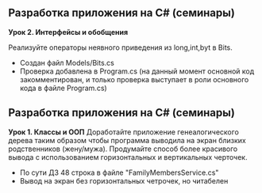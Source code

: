 ## Разработка приложения на C# (семинары)
**Урок 2. Интерфейсы и обобщения**

Реализуйте операторы неявного приведения из long,int,byt в Bits.

* Создан файл Models/Bits.cs
* Проверка добавлена в Program.cs (на данный момент основной код закомментирован, и только проверка выступает в роли основного кода в файле Program.cs)


## Разработка приложения на C# (семинары)
**Урок 1. Классы и ООП**
Доработайте приложение генеалогического дерева таким образом чтобы программа выводила на экран близких родственников (жену/мужа). Продумайте способ более красивого вывода с использованием горизонтальных и вертикальных черточек.


* По сути ДЗ 48 строка в файле "FamilyMembersService.cs"
* Вывод на экран без горизонтальных четрочек, но читабелен